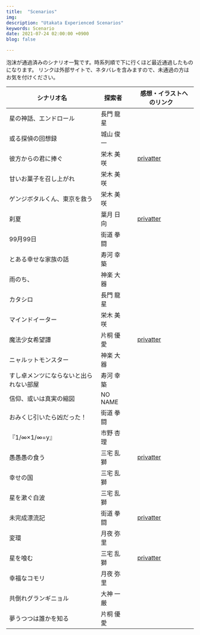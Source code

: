 ```yaml
---
title:  "Scenarios"
img: 
description: "Utakata Experienced Scenarios"
keywords: Scenario
date: 2021-07-24 02:00:00 +0900
blog: false

---
```


泡沫が通過済みのシナリオ一覧です。時系列順で下に行くほど最近通過したものになります。
リンクは外部サイトで、ネタバレを含みますので、未通過の方はお気を付けください。

|シナリオ名                              |探索者　|　感想・イラストへのリンク                      |
|----------------------------------------|-------|----------------------------------------------|
|星の神話、エンドロール                  |長門 龍星|                                              |
|或る探偵の回想録                        |城山 俊一|                                              |
|彼方からの君に捧ぐ                      |栄木 美咲|　[privatter](https://privatter.net/p/6334809)|
|甘いお菓子を召し上がれ                  |栄木 美咲|                                              |
|ゲンジボタルくん、東京を救う             |栄木 美咲|                                              |
|刹夏                                    |葉月 日向|　[privatter](https://privatter.net/p/6521061)|
|99月99日                                |街道 拳闘|                                             |
|とある幸せな家族の話                    |寿河 幸築|                                              |
|雨のち、                                |神楽 大器|                                              |
|カタシロ                                |長門 龍星|                                              |
|マインドイーター                        |栄木 美咲|                                              |
|魔法少女希望譚                          |片桐 優愛|　[privatter](https://privatter.net/p/6748859)|
|ニャルットモンスター                    |神楽 大器|                                              |
|すし卓メンツにならないと出られない部屋　|寿河 幸築|                                              |
|信仰、或いは真実の縮図                  |NO NAME  |                                              |
|おみくじ引いたら凶だった！              |街道 拳闘|                                             |
|『1/∞×1/∞=y』                          |市野 杏理|                                             |
|愚愚愚の食う                            |三宅 乱獅|　[privatter](https://privatter.net/p/7311053)|
|幸せの国                                |三宅 乱獅|                                             |
|星を漱ぐ白波                            |三宅 乱獅|                                             |
|未完成漂流記                            |街道 拳闘|　[privatter](https://privatter.net/p/7377903)|
|変環                                    |月夜 弥里|                                             |
|星を喰む                                |三宅 乱獅|　[privatter](https://privatter.net/p/7645791)|
|幸福なコモリ                            |月夜 弥里|                                             |
|共倒れグランギニョル                    |大神 一厳|                                              |
|夢うつつは誰かを知る                    |片桐 優愛|                                              |
